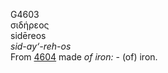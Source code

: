 <body>
  <p>G4603<br>  σιδήρεος  <br> sidēreos  <br><i>sid-ay‘-reh-os </i><br>From <a href="g4604.htm">4604</a>  made <i>of</i> <i>iron:</i> - (of) iron.<br></p>
 </body>